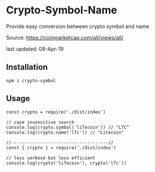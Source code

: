 # Crypto-Symbol-Name

Provide easy conversion between crypto symbol and name

Source: https://coinmarketcap.com/all/views/all/

last updated: 08-Apr-19

## Installation

```
npm i crypto-symbol
```

## Usage

```
const crypto = require('./dist/index')

// case insensitive search
console.log(crypto.symbol('liTecoin')) // "LTC"
console.log(crypto.name('lTc')) // "Litecoin"

//-------------------------------------//
const { crypto } = require('./dist/index')

// less verbose but less efficient
console.log(crypto('liTecoin'), crypto('lTc'))
```
